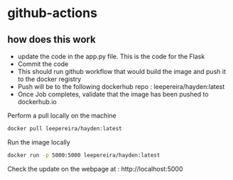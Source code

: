 # github-actions

## how does this work

- update the code in the app.py file. This is the code for the Flask
- Commit the code 
- This should run github workflow that would build the image and push it to the docker registry
- Push will be to the following dockerhub repo : leepereira/hayden:latest
- Once Job completes, validate  that the image has been pushed to dockerhub.io

Perform a pull locally on the machine
```bash
docker pull leepereira/hayden:latest
```

Run the image locally 
```bash
docker run -p 5000:5000 leepereira/hayden:latest
```

Check the update on the webpage at : http://localhost:5000

